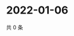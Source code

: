 # 2022-01-06

共 0 条

<!-- BEGIN WEIBO -->
<!-- 最后更新时间 Thu Jan 06 2022 14:15:04 GMT+0800 (China Standard Time) -->

<!-- END WEIBO -->
